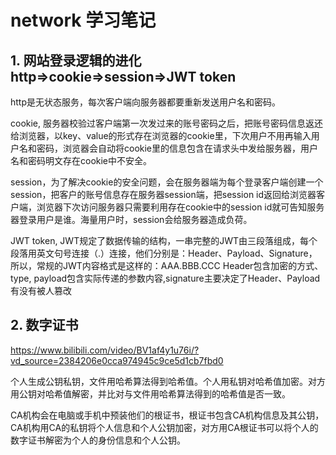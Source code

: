 # network 学习笔记

## 1. 网站登录逻辑的进化 http=>cookie=>session=>JWT token

http是无状态服务，每次客户端向服务器都要重新发送用户名和密码。

cookie, 服务器校验过客户端第一次发过来的账号密码之后，把账号密码信息返还给浏览器，以key、value的形式存在浏览器的cookie里，下次用户不用再输入用户名和密码，浏览器会自动将cookie里的信息包含在请求头中发给服务器，用户名和密码明文存在cookie中不安全。

session，为了解决cookie的安全问题，会在服务器端为每个登录客户端创建一个session，把客户的账号信息存在服务器session端，把session id返回给浏览器客户端，浏览器下次访问服务器只需要利用存在cookie中的session id就可告知服务器登录用户是谁。海量用户时，session会给服务器造成负荷。

JWT token, JWT规定了数据传输的结构，一串完整的JWT由三段落组成，每个段落用英文句号连接（.）连接，他们分别是：Header、Payload、Signature，所以，常规的JWT内容格式是这样的：AAA.BBB.CCC
Header包含加密的方式、type, payload包含实际传递的参数内容,signature主要决定了Header、Payload有没有被人篡改

## 2. 数字证书
https://www.bilibili.com/video/BV1af4y1u76i/?vd_source=2384206e0cca974945c9ce5d1cb7fbd0

个人生成公钥私钥，文件用哈希算法得到哈希值。个人用私钥对哈希值加密。对方用公钥对哈希值解密，并比对与文件用哈希算法得到的哈希值是否一致。

CA机构会在电脑或手机中预装他们的根证书，根证书包含CA机构信息及其公钥，CA机构用CA的私钥将个人信息和个人公钥加密，对方用CA根证书可以将个人的数字证书解密为个人的身份信息和个人公钥。